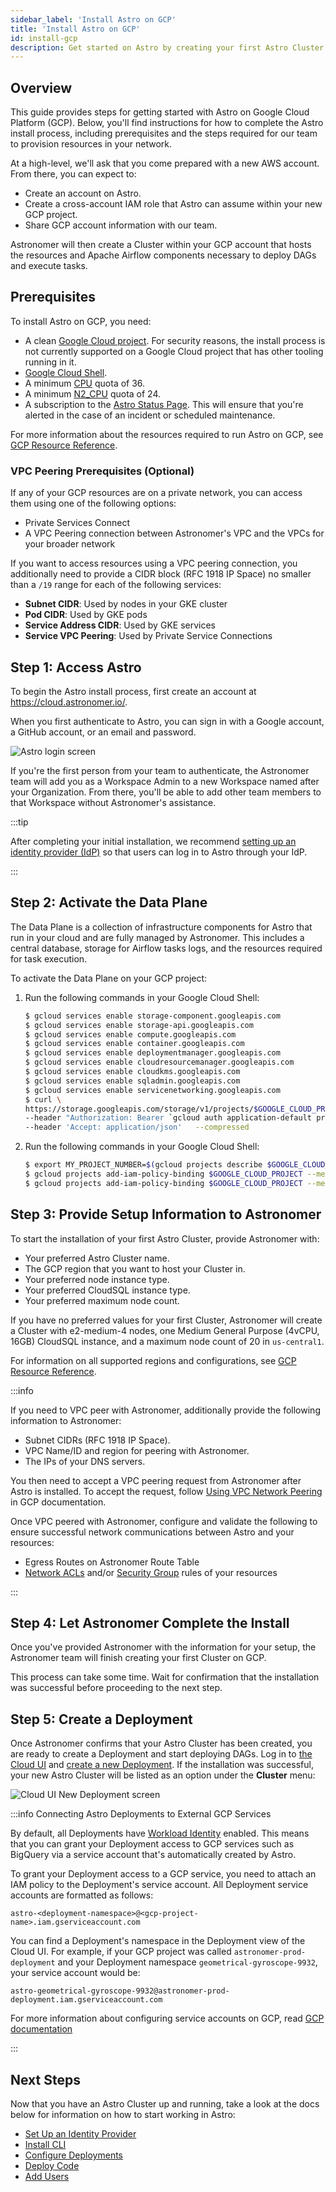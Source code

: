 ```yaml
---
sidebar_label: 'Install Astro on GCP'
title: 'Install Astro on GCP'
id: install-gcp
description: Get started on Astro by creating your first Astro Cluster on Google Cloud Platform (GCP).
---
```


## Overview

This guide provides steps for getting started with Astro on Google Cloud Platform (GCP). Below, you'll find instructions for how to complete the Astro install process, including prerequisites and the steps required for our team to provision resources in your network.

At a high-level, we'll ask that you come prepared with a new AWS account. From there, you can expect to:

- Create an account on Astro.
- Create a cross-account IAM role that Astro can assume within your new GCP project.
- Share GCP account information with our team.

Astronomer will then create a Cluster within your GCP account that hosts the resources and Apache Airflow components necessary to deploy DAGs and execute tasks.

## Prerequisites

To install Astro on GCP, you need:

- A clean [Google Cloud project](https://cloud.google.com/resource-manager/docs/creating-managing-projects). For security reasons, the install process is not currently supported on a Google Cloud project that has other tooling running in it.
- [Google Cloud Shell](https://cloud.google.com/shell).
- A minimum [CPU](https://cloud.google.com/compute/quotas#cpu_quota) quota of 36.
- A minimum [N2_CPU](https://cloud.google.com/compute/quotas#cpu_quota) quota of 24.
- A subscription to the [Astro Status Page](https://status.astronomer.io). This will ensure that you're alerted in the case of an incident or scheduled maintenance.

For more information about the resources required to run Astro on GCP, see [GCP Resource Reference](resource-reference-gcp.md).

### VPC Peering Prerequisites (Optional)

If any of your GCP resources are on a private network, you can access them using one of the following options:

- Private Services Connect
- A VPC Peering connection between Astronomer's VPC and the VPCs for your broader network

If you want to access resources using a VPC peering connection, you additionally need to provide a CIDR block (RFC 1918 IP Space) no smaller than a `/19` range for each of the following services:

- **Subnet CIDR**: Used by nodes in your GKE cluster
- **Pod CIDR**: Used by GKE pods
- **Service Address CIDR**: Used by GKE services
- **Service VPC Peering**: Used by Private Service Connections

## Step 1: Access Astro

To begin the Astro install process, first create an account at https://cloud.astronomer.io/.

When you first authenticate to Astro, you can sign in with a Google account, a GitHub account, or an email and password.

<div class="text--center">
  <img src="/img/docs/login.png" alt="Astro login screen" />
</div>

If you're the first person from your team to authenticate, the Astronomer team will add you as a Workspace Admin to a new Workspace named after your Organization. From there, you'll be able to add other team members to that Workspace without Astronomer's assistance.

:::tip

After completing your initial installation, we recommend [setting up an identity provider (IdP)](configure-idp.md) so that users can log in to Astro through your IdP.

:::

## Step 2: Activate the Data Plane

The Data Plane is a collection of infrastructure components for Astro that run in your cloud and are fully managed by Astronomer. This includes a central database, storage for Airflow tasks logs, and the resources required for task execution.

To activate the Data Plane on your GCP project:

1. Run the following commands in your Google Cloud Shell:

    ```sh
    $ gcloud services enable storage-component.googleapis.com
    $ gcloud services enable storage-api.googleapis.com
    $ gcloud services enable compute.googleapis.com
    $ gcloud services enable container.googleapis.com
    $ gcloud services enable deploymentmanager.googleapis.com
    $ gcloud services enable cloudresourcemanager.googleapis.com
    $ gcloud services enable cloudkms.googleapis.com
    $ gcloud services enable sqladmin.googleapis.com
    $ gcloud services enable servicenetworking.googleapis.com
    $ curl \
    https://storage.googleapis.com/storage/v1/projects/$GOOGLE_CLOUD_PROJECT/serviceAccount \
    --header "Authorization: Bearer `gcloud auth application-default print-access-token`"   \
    --header 'Accept: application/json'   --compressed
    ```

2. Run the following commands in your Google Cloud Shell:

    ```sh
    $ export MY_PROJECT_NUMBER=$(gcloud projects describe $GOOGLE_CLOUD_PROJECT --format="value(projectNumber)")
    $ gcloud projects add-iam-policy-binding $GOOGLE_CLOUD_PROJECT --member=serviceAccount:$MY_PROJECT_NUMBER@cloudservices.gserviceaccount.com --role=roles/owner
    $ gcloud projects add-iam-policy-binding $GOOGLE_CLOUD_PROJECT --member=serviceAccount:astronomer@astro-remote-mgmt-dev.iam.gserviceaccount.com --role=roles/owner
    ```

## Step 3: Provide Setup Information to Astronomer

To start the installation of your first Astro Cluster, provide Astronomer with:

- Your preferred Astro Cluster name.
- The GCP region that you want to host your Cluster in.
- Your preferred node instance type.
- Your preferred CloudSQL instance type.
- Your preferred maximum node count.

If you have no preferred values for your first Cluster, Astronomer will create a Cluster with e2-medium-4 nodes, one Medium General Purpose (4vCPU, 16GB) CloudSQL instance, and a maximum node count of 20 in `us-central1`.

For information on all supported regions and configurations, see [GCP Resource Reference](resource-reference-gcp.md).  

:::info

If you need to VPC peer with Astronomer, additionally provide the following information to Astronomer:

- Subnet CIDRs (RFC 1918 IP Space).
- VPC Name/ID and region for peering with Astronomer.
- The IPs of your DNS servers.

You then need to accept a VPC peering request from Astronomer after Astro is installed. To accept the request, follow [Using VPC Network Peering](https://cloud.google.com/vpc/docs/using-vpc-peering) in GCP documentation.

Once VPC peered with Astronomer, configure and validate the following to ensure successful network communications between Astro and your resources:

- Egress Routes on Astronomer Route Table
- [Network ACLs](https://cloud.google.com/storage/docs/access-control/lists) and/or [Security Group](https://cloud.google.com/identity/docs/how-to/update-group-to-security-group) rules of your resources

:::

## Step 4: Let Astronomer Complete the Install

Once you've provided Astronomer with the information for your setup, the Astronomer team will finish creating your first Cluster on GCP.

This process can take some time. Wait for confirmation that the installation was successful before proceeding to the next step.

## Step 5: Create a Deployment

Once Astronomer confirms that your Astro Cluster has been created, you are ready to create a Deployment and start deploying DAGs. Log in to [the Cloud UI](https://cloud.astronomer.io) and [create a new Deployment](configure-deployment.md). If the installation was successful, your new Astro Cluster will be listed as an option under the **Cluster** menu:

<div class="text--center">
  <img src="/img/docs/create-new-deployment-select-cluster.png" alt="Cloud UI New Deployment screen" />
</div>

:::info Connecting Astro Deployments to External GCP Services

By default, all Deployments have [Workload Identity](https://cloud.google.com/kubernetes-engine/docs/concepts/workload-identity) enabled. This means that you can grant your Deployment access to GCP services such as BigQuery via a service account that's automatically created by Astro.

To grant your Deployment access to a GCP service, you need to attach an IAM policy to the Deployment's service account. All Deployment service accounts are formatted as follows:

```text
astro-<deployment-namespace>@<gcp-project-name>.iam.gserviceaccount.com
```

You can find a Deployment's namespace in the Deployment view of the Cloud UI. For example, if your GCP project was called `astronomer-prod-deployment` and your Deployment namespace `geometrical-gyroscope-9932`, your service account would be:

```text
astro-geometrical-gyroscope-9932@astronomer-prod-deployment.iam.gserviceaccount.com
```

For more information about configuring service accounts on GCP, read [GCP documentation](https://cloud.google.com/kubernetes-engine/docs/how-to/workload-identity#authenticating_to)

:::

## Next Steps

Now that you have an Astro Cluster up and running, take a look at the docs below for information on how to start working in Astro:

- [Set Up an Identity Provider](configure-idp.md)
- [Install CLI](install-cli.md)
- [Configure Deployments](configure-deployment.md)
- [Deploy Code](deploy-code.md)
- [Add Users](add-user.md)
